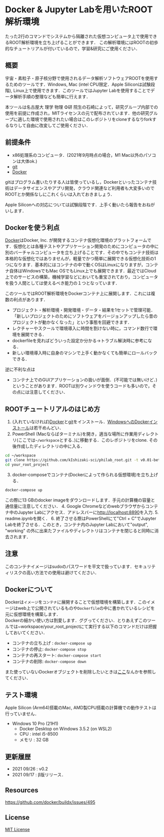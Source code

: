 # Docker & Jupyter Labを用いたROOT解析環境

たった2行のコマンドでシステムから隔離された仮想コンピュータ上で使用できるROOT解析環境を立ち上げることができます．
この解析環境にはROOTの初歩的なチュートリアルが付いているので，学習&研究にご使用ください．

## 概要
宇宙・素粒子・原子核分野で使用されるデータ解析ソフトウェアROOTを使用するためのツールです．Windows, Mac (intel CPU限定．Apple Siliconは試験段階), Linux上で使用できます．このツールではJupyter Labを使用することでデータ解析手順の整理なども簡単に行えます．

本ツールは名古屋大 理学 物理 Φ研 院生の石崎によって，研究グループ内部での使用を前提に作成され，MITライセンスの元で配布されています．他の研究グループに適した環境で使用されたい場合はこのレポジトリをcloneするなりforkするなりして自由に改変してご使用ください．

## 前提条件
* x86処理系のコンピュータ．(2021年9月時点の場合，M1 Mac以外のパソコンは大体ok.)
* [git](https://git-scm.com/book/ja/v2/%E4%BD%BF%E3%81%84%E5%A7%8B%E3%82%81%E3%82%8B-Git%E3%81%AE%E3%82%A4%E3%83%B3%E3%82%B9%E3%83%88%E3%83%BC%E3%83%AB)
* [Docker](https://www.docker.com/products/docker-desktop)

gitはプログラム書いたりする人は皆使っているし，Dockerといったコンテナ技術はデータサイエンスやアプリ開発，クラウド関連など利用者も大変多いのでROOTとか関係なしにこれくらいは入れておきましょう．

Apple Siliconへの対応については試験段階です．上手く動いたら報告をおねがいします．

## Dockerを使う利点
[Docker](https://www.docker.com/)はDocker, Inc. が開発するコンテナ仮想化環境のプラットフォームです．仮想化とは各種テストやアプリケーション開発のためにコンピュータの中に別のバーチャルコンピュータを立ち上げることです．その中でもコンテナ技術は本格的な仮想化ではありませんが，軽量でかつ簡単に展開できる仮想化技術の1つになります．基本的にはコンテナの中で動くOSはLinuxになりますが，コンテナ自体はWindowsでもMac OSでもLinux上でも展開できます．最近ではCloud上でのサービスの構築，機械学習などにおいても重宝されており，コンピュータを扱う人間としては使えるべき能力の１つとなっています．

このツールではROOT解析環境をDockerコンテナ上に展開します．これには複数の利点があります．
* プロジェクト・解析環境・開発環境・データ・結果を1セットで管理可能．「新しいプロジェクトのためにソフトウェアをバージョンアップしたら昔のプロジェクトが動かなくなった」という事態を回避できます．
* レクチャーやスクールで環境導入に時間を割けない時に，コマンド数行で環境を展開できる．
* dockerfileを見ればどういった設定か分かる→トラブル解決時に参考になる．
* 新しい環境導入時に自身のマシンで上手く動かなくても簡単にロールバックできる．

逆に不利な点は
* コンテナ上でのGUIアプリケーションの扱いが面倒．(不可能では無いけど．)
ということがあります．ROOTは別ウィンドウを使うコードも多いので，その点には注意してください．

## ROOTチュートリアルのはじめ方

1. (入れていなければ)[Docker](https://www.docker.com/products/docker-desktop)と[git](https://git-scm.com/book/ja/v2/%E4%BD%BF%E3%81%84%E5%A7%8B%E3%82%81%E3%82%8B-Git%E3%81%AE%E3%82%A4%E3%83%B3%E3%82%B9%E3%83%88%E3%83%BC%E3%83%AB)をインストール．[WindowsへのDockerインストール](https://docs.docker.jp/docker-for-windows/install.html)は若干めんどい．
2. PowerShell (Macならばターミナル)を開き，適当な場所に作業用ディレクトリ(ここでは`~/workspace`とする．)に移動する．このレポジトリをclone. その後作成したディレクトリの中に入る．
```bash
cd ~/workspace
git clone https://github.com/kIshizaki-sci/philab_root.git -t v0.01-beta your_root_project
cd your_root_project
```
3. docker-composeでコンテナ(Dockerによって作られる仮想環境)を立ち上げる．
```bash
docker-compose up
```
この際に13 GBのdocker imageをダウンロードします．手元の計算機の容量と通信量に注意してください．
4. Google Chromeなどのwebブラウザからコンテナ中のJupyter Labにアクセス．アドレスバーに[http://localhost:8890](http://localhost:8890)を入力.
5. readme.ipynbを開く．
6. 終了させる際はPowerShellにて"Ctrl + C"でJupyter Labを終了させる．このとき，コンテナ内のJupyter Labにおいて"output", "working" の外に出来たファイルやディレクトリはコンテナを閉じると同時に消去されます．

## 注意
このコンテナイメージはsudoのパスワードを平文で扱っています．セキュリティリスクの高い方法での使用は避けてください．

## Dockerについて
Dockerは`イメージ`を`コンテナ`に展開することで仮想環境を構築します．このイメージはweb上で公開されているものや`Dockerfile`の中に書かれているレシピを元に仮想環境を構築します．  
Dockerの細かい使い方は割愛します．ググってください．とりあえずこのツールでは~workspace/your_root_projectにて実行する以下のコマンドだけは把握しておいてください．
* コンテナの立ち上げ : `docker-compose up`
* コンテナの停止: `docker-compose stop` 
* コンテナの再スタート: `docker-compose start` 
* コンテナの削除: `docker-compose down` 

また使っていないDockerオブジェクトを削除したいときは[ここ](https://docs.docker.jp/config/pruning.html)なんかを参照してください．

## テスト環境
Apple Silicon (Arm64)搭載のMac, AMD製CPU搭載の計算機での動作テストは行っていません．

* Windows 10 Pro (21H1)
  - Docker Desktop on Windows 3.5.2 (on WSL2)
  - CPU : intel i5-8500
  - メモリ : 32 GB

## 更新履歴
* 2021 09/26 : v0.2
* 2021 09/17 : β版リリース．

## Resources
https://github.com/docker/buildx/issues/495  

## License
[MIT License](./LICENSE)
